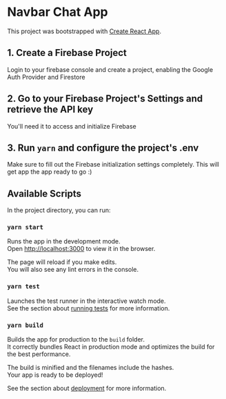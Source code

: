 # Navbar Chat App

This project was bootstrapped with [Create React App](https://github.com/facebook/create-react-app).

## 1. Create a Firebase Project

Login to your firebase console and create a project, enabling the Google Auth Provider and Firestore

## 2. Go to your Firebase Project's Settings and retrieve the API key

You'll need it to access and initialize Firebase



## 3. Run `yarn` and configure the project's .env

Make sure to fill out the Firebase initialization settings completely. This will get app the app ready to go :)



## Available Scripts

In the project directory, you can run:



### `yarn start`

Runs the app in the development mode.\
Open [http://localhost:3000](http://localhost:3000) to view it in the browser.

The page will reload if you make edits.\
You will also see any lint errors in the console.

### `yarn test`

Launches the test runner in the interactive watch mode.\
See the section about [running tests](https://facebook.github.io/create-react-app/docs/running-tests) for more information.

### `yarn build`

Builds the app for production to the `build` folder.\
It correctly bundles React in production mode and optimizes the build for the best performance.

The build is minified and the filenames include the hashes.\
Your app is ready to be deployed!

See the section about [deployment](https://facebook.github.io/create-react-app/docs/deployment) for more information.
